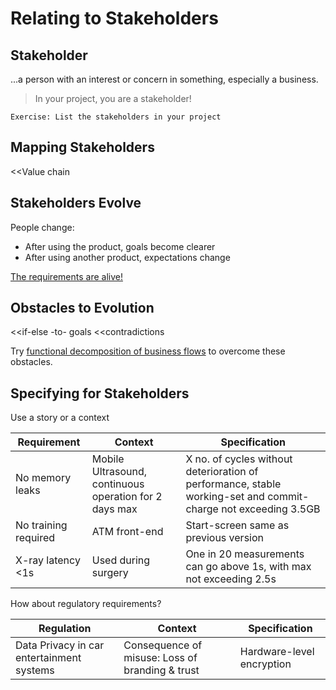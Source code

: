 # Relating to Stakeholders

## Stakeholder

...a person with an interest or concern in something, especially a business.

> In your project, you are a stakeholder!

`Exercise: List the stakeholders in your project`

## Mapping Stakeholders

<<Value chain

## Stakeholders Evolve

People change:

- After using the product, goals become clearer
- After using another product, expectations change

[The requirements are alive!](modeling-live-requirements.md)

## Obstacles to Evolution

<<if-else -to- goals
<<contradictions

Try [functional decomposition of business flows](modeling-business-flows.md)
to overcome these obstacles.

## Specifying for Stakeholders

Use a story or a context

<!-- markdownlint-disable MD013 -->
Requirement | Context | Specification
---|---|---
No memory leaks | Mobile Ultrasound, continuous operation for 2 days max | X no. of cycles without deterioration of performance, stable working-set and commit-charge not exceeding 3.5GB
No training required | ATM front-end | Start-screen same as previous version
X-ray latency <1s | Used during surgery | One in 20 measurements can go above 1s, with max not exceeding 2.5s

How about regulatory requirements?

Regulation | Context | Specification
---|---|---
Data Privacy in car entertainment systems | Consequence of misuse: Loss of branding & trust | Hardware-level encryption

